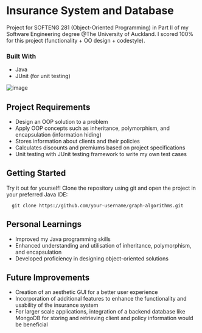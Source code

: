 # Insurance System and Database
Project for SOFTENG 281 (Object-Oriented Programming) in Part II of my Software Engineering degree @The University of Auckland.
I scored 100% for this project (functionality + OO design + codestyle).

### Built With
- Java
- JUnit (for unit testing)

![image](https://github.com/tonylxm/insurance-system/assets/126369686/6f68a900-3186-4c7e-a70f-0c3c44da795d)

## Project Requirements
- Design an OOP solution to a problem
- Apply OOP concepts such as inheritance, polymorphism, and encapsulation (information hiding)
- Stores information about clients and their policies
- Calculates discounts and premiums based on project specifications
- Unit testing with JUnit testing framework to write my own test cases

## Getting Started
Try it out for yourself!
Clone the repository using git and open the project in your preferred Java IDE:
  ```
    git clone https://github.com/your-username/graph-algorithms.git
  ```

## Personal Learnings
- Improved my Java programming skills
- Enhanced understanding and utilisation of inheritance, polymorphism, and encapsulation
- Developed proficiency in designing object-oriented solutions

## Future Improvements
- Creation of an aesthetic GUI for a better user experience
- Incorporation of additional features to enhance the functionality and usability of the insurance system
- For larger scale applications, integration of a backend database like MongoDB for storing and retrieving client and policy information would be beneficial
